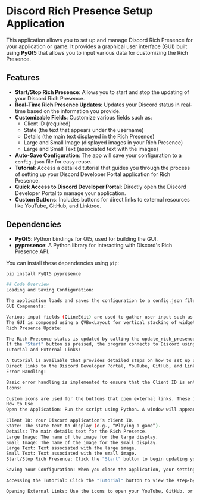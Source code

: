 # Discord Rich Presence Setup Application

This application allows you to set up and manage Discord Rich Presence for your application or game. It provides a graphical user interface (GUI) built using **PyQt5** that allows you to input various data for customizing the Rich Presence.

## Features

- **Start/Stop Rich Presence**: Allows you to start and stop the updating of your Discord Rich Presence.
- **Real-Time Rich Presence Updates**: Updates your Discord status in real-time based on the information you provide.
- **Customizable Fields**: Customize various fields such as:
  - Client ID (required)
  - State (the text that appears under the username)
  - Details (the main text displayed in the Rich Presence)
  - Large and Small Image (displayed images in your Rich Presence)
  - Large and Small Text (associated text with the images)
- **Auto-Save Configuration**: The app will save your configuration to a `config.json` file for easy reuse.
- **Tutorial**: Access a detailed tutorial that guides you through the process of setting up your Discord Developer Portal application for Rich Presence.
- **Quick Access to Discord Developer Portal**: Directly open the Discord Developer Portal to manage your application.
- **Custom Buttons**: Includes buttons for direct links to external resources like YouTube, GitHub, and Linktree.

## Dependencies

- **PyQt5**: Python bindings for Qt5, used for building the GUI.
- **pypresence**: A Python library for interacting with Discord's Rich Presence API.

You can install these dependencies using `pip`:

```bash
pip install PyQt5 pypresence

## Code Overview
Loading and Saving Configuration:

The application loads and saves the configuration to a config.json file. This file contains all the parameters for the Discord Rich Presence setup.
GUI Components:

Various input fields (QLineEdit) are used to gather user input such as Client ID, state, details, images, and associated text.
The GUI is composed using a QVBoxLayout for vertical stacking of widgets and a QHBoxLayout for horizontal button placement.
Rich Presence Update:

The Rich Presence status is updated by calling the update_rich_presence function, which uses the pypresence library to communicate with Discord’s API. The status updates every 15 seconds once started.
If the "Start" button is pressed, the program connects to Discord using the provided Client ID and updates the status. If it’s already running, it stops the updates and disconnects.
Tutorial and External Links:

A tutorial is available that provides detailed steps on how to set up Discord Rich Presence from the Discord Developer Portal.
Direct links to the Discord Developer Portal, YouTube, GitHub, and Linktree are available for easy access via clickable buttons.
Error Handling:

Basic error handling is implemented to ensure that the Client ID is entered correctly and that the Rich Presence update does not fail silently.
Icons:

Custom icons are used for the buttons that open external links. These icons should be stored in the icons directory in the same folder as the script.
How to Use
Open the Application: Run the script using Python. A window will appear with the following fields:

Client ID: Your Discord application’s client ID.
State: The state text to display (e.g., “Playing a game”).
Details: The main details text for the Rich Presence.
Large Image: The name of the image for the large display.
Small Image: The name of the image for the small display.
Large Text: Text associated with the large image.
Small Text: Text associated with the small image.
Start/Stop Rich Presence: Click the "Start" button to begin updating your Rich Presence. The application will automatically update your status on Discord. Press "Stop" to end the updates.

Saving Your Configuration: When you close the application, your settings will be automatically saved to the config.json file for future use.

Accessing the Tutorial: Click the "Tutorial" button to view the step-by-step guide on setting up your Discord application for Rich Presence.

Opening External Links: Use the icons to open your YouTube, GitHub, or Linktree pages directly in your browser.
